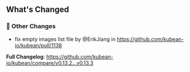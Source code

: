<!-- Release notes generated using configuration in .github/release.yml at v0.13.3 -->

## What's Changed
### 🔨 Other Changes
* fix empty images list file by @ErikJiang in https://github.com/kubean-io/kubean/pull/1138


**Full Changelog**: https://github.com/kubean-io/kubean/compare/v0.13.2...v0.13.3
